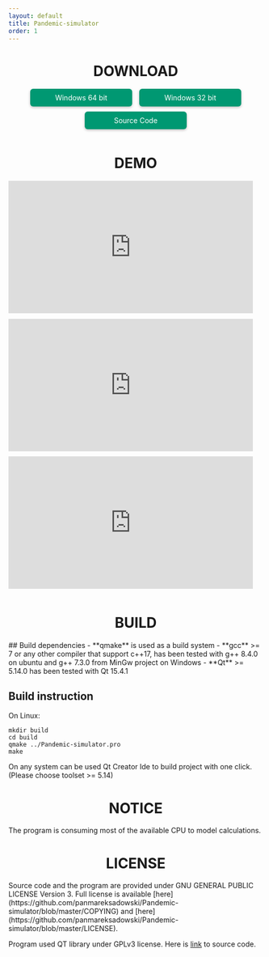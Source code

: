 ```yaml
---
layout: default
title: Pandemic-simulator
order: 1
---
```


<h1 align="center">DOWNLOAD</h1>
<p align="center"><a href="https://github.com/panmareksadowski/Pandemic-simulator/releases/latest/download/PandemicSimulatorWin64Setup.exe" style="display: inline-block; color: #fff !important; text-decoration: none !important; padding: 9px 19px 9px 19px; background-color: #009872; text-decoration: none; margin: 0px 5px 10px 5px; -webkit-border-radius: 6px; -moz-border-radius: 6px; border-radius: 6px; box-shadow: 0 2px 5px 0 rgba(0, 0, 0, 0.26);width: 164px;">Windows 64 bit</a>
<a href="https://github.com/panmareksadowski/Pandemic-simulator/releases/latest/download/PandemicSimulatorWin32Setup.exe" style="display: inline-block; color: #fff !important; text-decoration: none !important; padding: 9px 19px 9px 19px; background-color: #009872; text-decoration: none; margin: 0px 5px 10px 5px; -webkit-border-radius: 6px; -moz-border-radius: 6px; border-radius: 6px; box-shadow: 0 2px 5px 0 rgba(0, 0, 0, 0.26);width: 164px;">Windows 32 bit</a>
<a href="https://github.com/panmareksadowski/Pandemic-simulator/releases/latest" style="display: inline-block; color: #fff !important; text-decoration: none !important; padding: 9px 19px 9px 19px; background-color: #009872; text-decoration: none; margin: 0px 5px 10px 5px; -webkit-border-radius: 6px; -moz-border-radius: 6px; border-radius: 6px; box-shadow: 0 2px 5px 0 rgba(0, 0, 0, 0.26);width: 164px;">Source Code</a></p>

<h1 align="center">DEMO</h1>
<div style="position: relative; padding-bottom: 54.0625%; height: 0;"><iframe src="https://www.loom.com/embed/a188d653b17d4dbe898cd9747da72a1c" frameborder="0" webkitallowfullscreen mozallowfullscreen allowfullscreen style="position: absolute; top: 0; left: 0; width: 96%; height: 96%;"></iframe></div>

<div style="position: relative; padding-bottom: 54.0625%; height: 0;"><iframe src="https://www.loom.com/embed/845028336b8148c3b592ad8e4d5763b0" frameborder="0" webkitallowfullscreen mozallowfullscreen allowfullscreen style="position: absolute; top: 0; left: 0; width: 96%; height: 96%;"></iframe></div>

<div style="position: relative; padding-bottom: 54.0625%; height: 0;"><iframe src="https://www.loom.com/embed/cfc29412bc3f48318f90fd1ec6bead91" frameborder="0" webkitallowfullscreen mozallowfullscreen allowfullscreen style="position: absolute; top: 0; left: 0; width: 96%; height: 96%;"></iframe></div>

<h1 align="center">BUILD</h1>
## Build dependencies
- **qmake** is used as a build system
- **gcc** >= 7 or any other compiler that support c++17, has been tested with g++ 8.4.0 on ubuntu and g++ 7.3.0 from MinGw project on Windows
- **Qt** >= 5.14.0 has been tested with Qt 15.4.1

## Build instruction
On Linux:
```
mkdir build
cd build
qmake ../Pandemic-simulator.pro
make
```
On any system can be used Qt Creator Ide to build project with one click.(Please choose toolset >= 5.14)
<h1 align="center">NOTICE</h1>
The program is consuming most of the available CPU to model calculations.
<h1 align="center">LICENSE</h1>
Source code and the program are provided under GNU GENERAL PUBLIC LICENSE Version 3. Full license is available [here](https://github.com/panmareksadowski/Pandemic-simulator/blob/master/COPYING) and [here](https://github.com/panmareksadowski/Pandemic-simulator/blob/master/LICENSE).

Program used QT library under GPLv3 license. Here is [link](https://code.qt.io/cgit/) to source code.
